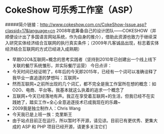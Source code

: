 # CokeShow 可乐秀工作室（ASP）
#####简介链接：http://www.cokeshow.com.cn/CokeShow-Issue.asp?classid=17&language=cn
2008年底筹备自己的设计团队——COKESHOW（并顺便设计出了多国语言网站系统，作为自身的推介），借助此资源也致力于继续深入研究实体经济结合互联网的执行真实条件；（2009年凡客诚品出现，标志着实体经济结合互联网的方式已经进入成熟期）
- 早期O2O&互联网+概念的思考实践者（坚持到2010年已创建出一个线上线下关联的餐厅系统雏形，并实际餐厅运营）
今日点评：
- 今天时间已经证明了，6年后的今天即2015年，已经有一个词可以准确诠释了我毕业一直追逐的梦想叫：互联网+
- 然而互联网+之前所出现的几个词汇，都不完全是我工作室所在想的概念：如 O2O、电商、平台等。我基本就这么执着的追求一个概念了
- 互联网+今天已经落地有声。我正在享受着互联网+的生活，但我已经不在实践她了，踏实工作+全心全意追逐技术已成我现在的乐趣~
- 2009我是独立制作人：Chris Wang
- 今天我已是上班一族：克里斯王
- 由于站点目前正在运行，所以暂时不开源，请见谅。目前已有更优秀、更集大成的 ASP 和 PHP 项目已经开源，请更多关注它们
